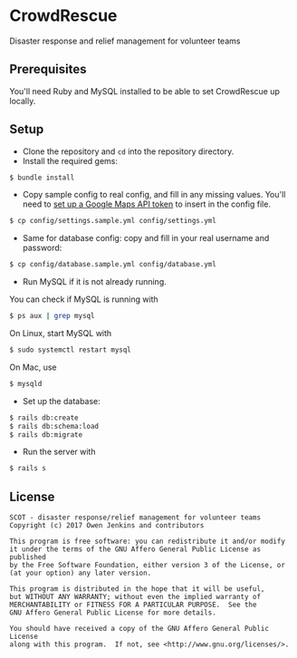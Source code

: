 # CrowdRescue
Disaster response and relief management for volunteer teams

## Prerequisites
You'll need Ruby and MySQL installed to be able to set CrowdRescue up locally.

## Setup
 - Clone the repository and `cd` into the repository directory.
 - Install the required gems:
 ```bash
 $ bundle install
 ```
 - Copy sample config to real config, and fill in any missing values. You'll need to [set up a Google Maps API token](https://developers.google.com/maps/documentation/javascript/get-api-key) to insert in the config file.
 ```bash
$ cp config/settings.sample.yml config/settings.yml
 ```
 - Same for database config: copy and fill in your real username and password:
 ```bash
$ cp config/database.sample.yml config/database.yml
 ```
 - Run MySQL if it is not already running.

You can check if MySQL is running with

```bash
$ ps aux | grep mysql
```

On Linux, start MySQL with

```bash
$ sudo systemctl restart mysql
```

On Mac, use

```bash
$ mysqld
```

 - Set up the database:

```bash
$ rails db:create
$ rails db:schema:load
$ rails db:migrate
```

 - Run the server with
 ```bash
 $ rails s
 ```

## License
    SCOT - disaster response/relief management for volunteer teams
    Copyright (c) 2017 Owen Jenkins and contributors

    This program is free software: you can redistribute it and/or modify
    it under the terms of the GNU Affero General Public License as published
    by the Free Software Foundation, either version 3 of the License, or
    (at your option) any later version.

    This program is distributed in the hope that it will be useful,
    but WITHOUT ANY WARRANTY; without even the implied warranty of
    MERCHANTABILITY or FITNESS FOR A PARTICULAR PURPOSE.  See the
    GNU Affero General Public License for more details.

    You should have received a copy of the GNU Affero General Public License
    along with this program.  If not, see <http://www.gnu.org/licenses/>.
